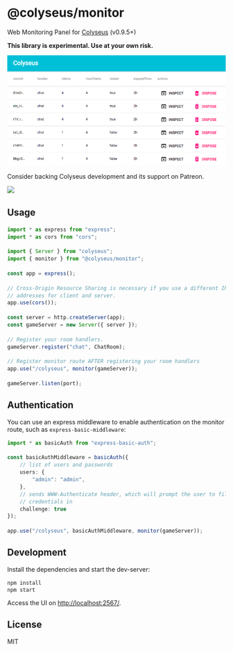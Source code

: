# @colyseus/monitor

Web Monitoring Panel for [Colyseus](https://github.com/gamestdio/colyseus) (v0.9.5+)

**This library is experimental. Use at your own risk.**

<img src="media/screenshot.png?raw=true" />

Consider backing Colyseus development and its support on Patreon.

<a href="https://www.patreon.com/bePatron?u=3301115"><img src="https://c5.patreon.com/external/logo/become_a_patron_button.png" /></a>

## Usage

```typescript
import * as express from "express";
import * as cors from "cors";

import { Server } from "colyseus";
import { monitor } from "@colyseus/monitor";

const app = express();

// Cross-Origin Resource Sharing is necessary if you use a different IP
// addresses for client and server.
app.use(cors());

const server = http.createServer(app);
const gameServer = new Server({ server });

// Register your room handlers.
gameServer.register("chat", ChatRoom);

// Register monitor route AFTER registering your room handlers
app.use("/colyseus", monitor(gameServer));

gameServer.listen(port);
```

## Authentication

You can use an express middleware to enable authentication on the monitor route, such as `express-basic-middleware`:

```typescript
import * as basicAuth from "express-basic-auth";

const basicAuthMiddleware = basicAuth({
    // list of users and passwords
    users: {
        "admin": "admin",
    },
    // sends WWW-Authenticate header, which will prompt the user to fill
    // credentials in
    challenge: true
});

app.use("/colyseus", basicAuthMiddleware, monitor(gameServer));
```

## Development

Install the dependencies and start the dev-server:

```
npm install
npm start
```

Access the UI on [http://localhost:2567/](http://localhost:2567/).

## License

MIT
